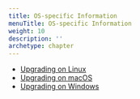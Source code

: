 ```yaml
---
title: OS-specific Information
menuTitle: OS-specific Information
weight: 10
description: ''
archetype: chapter
---
```

- [Upgrading on Linux](upgrading-on-linux.md)
- [Upgrading on macOS](upgrading-on-macos.md)
- [Upgrading on Windows](upgrading-on-windows.md)